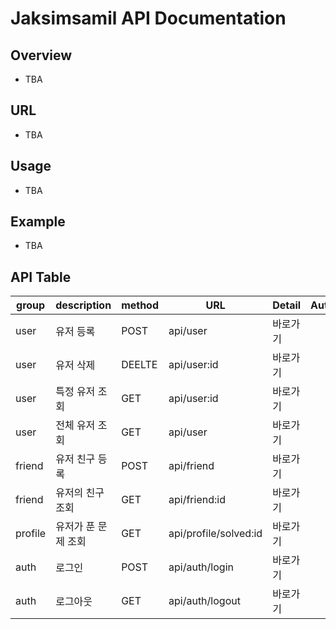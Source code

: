 # Jaksimsamil API Documentation

## Overview

- TBA

## URL

- TBA

## Usage

- TBA

## Example

- TBA

## API Table

| group   | description         | method | URL                   | Detail   | Auth |
| ------- | ------------------- | ------ | --------------------- | -------- | ---- |
| user    | 유저 등록           | POST   | api/user              | 바로가기 |
| user    | 유저 삭제           | DEELTE | api/user:id           | 바로가기 |
| user    | 특정 유저 조회      | GET    | api/user:id           | 바로가기 |
| user    | 전체 유저 조회      | GET    | api/user              | 바로가기 |
| friend  | 유저 친구 등록      | POST   | api/friend            | 바로가기 |
| friend  | 유저의 친구 조회    | GET    | api/friend:id         | 바로가기 |
| profile | 유저가 푼 문제 조회 | GET    | api/profile/solved:id | 바로가기 |
| auth    | 로그인              | POST   | api/auth/login        | 바로가기 |
| auth    | 로그아웃            | GET    | api/auth/logout       | 바로가기 |
